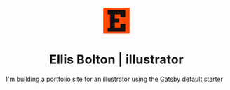 <p align="center">
  <a href="https://danaddisoncreative.com">
    <img alt="Gatsby" src="src/images/Ellis.png" width="60" />
  </a>
</p>
<h1 align="center">
  Ellis Bolton | illustrator
</h1>

I'm building a portfolio site for an illustrator using the Gatsby default starter
